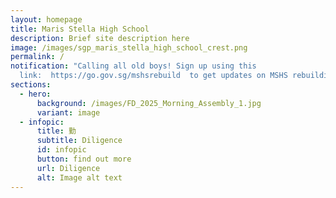 ```yaml
---
layout: homepage
title: Maris Stella High School
description: Brief site description here
image: /images/sgp_maris_stella_high_school_crest.png
permalink: /
notification: "Calling all old boys! Sign up using this
  link:  https://go.gov.sg/mshsrebuild  to get updates on MSHS rebuilding!"
sections:
  - hero:
      background: /images/FD_2025_Morning_Assembly_1.jpg
      variant: image
  - infopic:
      title: 勤
      subtitle: Diligence
      id: infopic
      button: find out more
      url: Diligence
      alt: Image alt text
---
```

